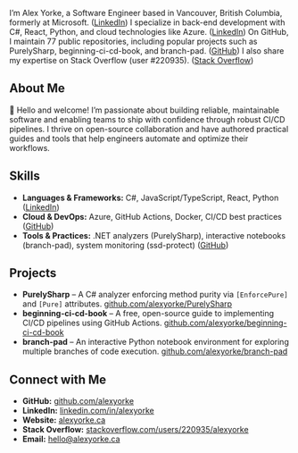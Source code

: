 I’m Alex Yorke, a Software Engineer based in Vancouver, British Columbia, formerly at Microsoft. ([LinkedIn](https://ca.linkedin.com/in/alexyorke?utm_source=chatgpt.com)) I specialize in back-end development with C#, React, Python, and cloud technologies like Azure. ([LinkedIn](https://ca.linkedin.com/in/alexyorke?utm_source=chatgpt.com)) On GitHub, I maintain 77 public repositories, including popular projects such as PurelySharp, beginning-ci-cd-book, and branch-pad. ([GitHub](https://github.com/alexyorke?utm_source=chatgpt.com)) I also share my expertise on Stack Overflow (user #220935). ([Stack Overflow](https://stackoverflow.com/users/220935/alexyorke))

## About Me

👋 Hello and welcome! I’m passionate about building reliable, maintainable software and enabling teams to ship with confidence through robust CI/CD pipelines. I thrive on open-source collaboration and have authored practical guides and tools that help engineers automate and optimize their workflows.

## Skills

* **Languages & Frameworks:** C#, JavaScript/TypeScript, React, Python ([LinkedIn](https://ca.linkedin.com/in/alexyorke?utm_source=chatgpt.com))  
* **Cloud & DevOps:** Azure, GitHub Actions, Docker, CI/CD best practices ([GitHub](https://github.com/alexyorke?utm_source=chatgpt.com))  
* **Tools & Practices:** .NET analyzers (PurelySharp), interactive notebooks (branch-pad), system monitoring (ssd-protect) ([GitHub](https://github.com/alexyorke?utm_source=chatgpt.com))  

## Projects

* **PurelySharp** – A C# analyzer enforcing method purity via `[EnforcePure]` and `[Pure]` attributes. [github.com/alexyorke/PurelySharp](https://github.com/alexyorke/PurelySharp)  
* **beginning-ci-cd-book** – A free, open-source guide to implementing CI/CD pipelines using GitHub Actions. [github.com/alexyorke/beginning-ci-cd-book](https://github.com/alexyorke/beginning-ci-cd-book)  
* **branch-pad** – An interactive Python notebook environment for exploring multiple branches of code execution. [github.com/alexyorke/branch-pad](https://github.com/alexyorke/branch-pad)  

## Connect with Me

* **GitHub:** [github.com/alexyorke](https://github.com/alexyorke?utm_source=chatgpt.com)  
* **LinkedIn:** [linkedin.com/in/alexyorke](https://ca.linkedin.com/in/alexyorke?utm_source=chatgpt.com)  
* **Website:** [alexyorke.ca](https://alexyorke.github.io)  
* **Stack Overflow:** [stackoverflow.com/users/220935/alexyorke](https://stackoverflow.com/users/220935/alexyorke)  
* **Email:** [hello@alexyorke.ca](mailto:hello@alexyorke.ca)  
